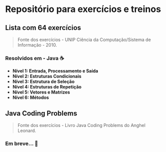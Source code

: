 # Repositório para exercícios e treinos  

## Lista com 64 exercícios
> Fonte dos exercícios - UNIP Ciência da Computação/Sistema de Informação - 2010.

### Resolvidos em - Java :coffee:

- **Nível 1: Entrada, Processamento e Saída**
- **Nível 2: Estruturas Condicionais**
- **Nível 3: Estrutura de Seleção**
- **Nível 4: Estruturas de Repetição**
- **Nível 5: Vetores e Matrizes**
- **Nível 6: Métodos**

## Java Coding Problems
> Fonte dos exercícios - Livro Java Coding Problems do Anghel Leonard.

### Em breve... :construction:
